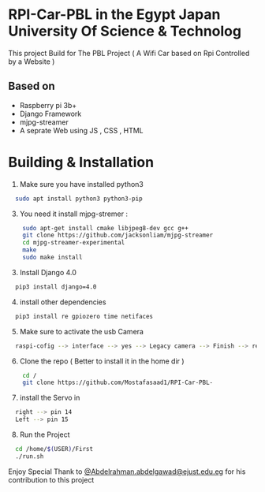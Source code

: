 # RPI-Car-PBL in the Egypt Japan University Of Science & Technolog
This project Build for The PBL Project ( A Wifi Car based on Rpi Controlled by a Website ) 

Based on 
---------

  - Raspberry pi 3b+ 
  - Django Framework 
  - mjpg-streamer
  - A seprate Web using JS , CSS , HTML 


Building & Installation
=======================
1) Make sure you have installed python3 
```bash 
  sudo apt install python3 python3-pip 
```

3) You need it install mjpg-stremer : 
```bash
    sudo apt-get install cmake libjpeg8-dev gcc g++
    git clone https://github.com/jacksonliam/mjpg-streamer
    cd mjpg-streamer-experimental
    make
    sudo make install
```

3) Install Django 4.0
```bash
  pip3 install django=4.0
```

4) install other dependencies 
```bash
  pip3 install re gpiozero time netifaces

```

5) Make sure to activate the usb Camera 
```bash 
  raspi-cofig --> interface --> yes --> Legacy camera --> Finish --> reboot 
```

6) Clone the repo ( Better to install it in the home dir ) 
```bash 
    cd /
    git clone https://github.com/Mostafasaad1/RPI-Car-PBL-
```

7) install the Servo in 
```bash 
  right --> pin 14
  Left --> pin 15
```
8) Run the Project 
```bash 
  cd /home/$(USER)/First
  ./run.sh 
```

Enjoy 
Special Thank to [@Abdelrahman.abdelgawad@ejust.edu.eg](https://github.com/AbdelrahmanAbdelgwad/AbdelrahmanAbdelgwad) for his contribution to this project 


